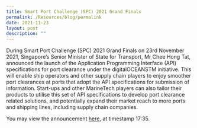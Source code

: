 ```yaml
---
title: Smart Port Challenge (SPC) 2021 Grand Finals
permalink: /Resources/blog/permalink
date: 2021-11-23
layout: post
description: ""
---
```

<p>During Smart Port Challenge (SPC) 2021 Grand Finals on 23rd November 2021, Singapore’s Senior Minister of State for Transport, Mr Chee Hong Tat, announced the launch of the Application Programming Interface (API) specifications for port clearance under the digitalOCEANSTM initiative. This will enable ship operators and other supply chain players to enjoy smoother port clearances at ports that adopt the API specifications for submission of information. Start-ups and other MarineTech players can also tailor their products to utilise this set of API specifications to develop port clearance related solutions, and potentially expand their market reach to more ports and shipping lines, including supply chain companies.</p>

<p>You may view the announcement <a href="https://youtu.be/yWPAyPcz3YI?t=1056" target="_blank">here</a>, at timestamp 17:35.</p>
